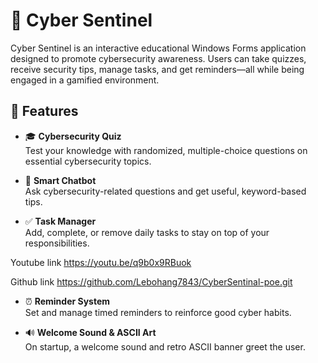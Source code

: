 # 🔐 Cyber Sentinel

Cyber Sentinel is an interactive educational Windows Forms application designed to promote cybersecurity awareness. Users can take quizzes, receive security tips, manage tasks, and get reminders—all while being engaged in a gamified environment.

## 🧠 Features

- 🎓 **Cybersecurity Quiz**  
  Test your knowledge with randomized, multiple-choice questions on essential cybersecurity topics.

- 💬 **Smart Chatbot**  
  Ask cybersecurity-related questions and get useful, keyword-based tips.

- ✅ **Task Manager**  
  Add, complete, or remove daily tasks to stay on top of your responsibilities.

Youtube link
https://youtu.be/q9b0x9RBuok

Github link
https://github.com/Lebohang7843/CyberSentinal-poe.git

- ⏰ **Reminder System**  
  Set and manage timed reminders to reinforce good cyber habits.

- 🔊 **Welcome Sound & ASCII Art**  
  On startup, a welcome sound and retro ASCII banner greet the user.


